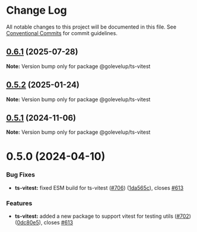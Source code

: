 # Change Log

All notable changes to this project will be documented in this file.
See [Conventional Commits](https://conventionalcommits.org) for commit guidelines.

## [0.6.1](https://github.com/golevelup/nestjs/compare/@golevelup/ts-vitest@0.5.2...@golevelup/ts-vitest@0.6.1) (2025-07-28)

**Note:** Version bump only for package @golevelup/ts-vitest

## [0.5.2](https://github.com/golevelup/nestjs/compare/@golevelup/ts-vitest@0.5.1...@golevelup/ts-vitest@0.5.2) (2025-01-24)

**Note:** Version bump only for package @golevelup/ts-vitest

## [0.5.1](https://github.com/golevelup/nestjs/compare/@golevelup/ts-vitest@0.5.0...@golevelup/ts-vitest@0.5.1) (2024-11-06)

**Note:** Version bump only for package @golevelup/ts-vitest

# 0.5.0 (2024-04-10)

### Bug Fixes

- **ts-vitest:** fixed ESM build for ts-vitest ([#706](https://github.com/golevelup/nestjs/issues/706)) ([1da565c](https://github.com/golevelup/nestjs/commit/1da565c29608373d653e39229cf3798c9e7864ff)), closes [#613](https://github.com/golevelup/nestjs/issues/613)

### Features

- **ts-vitest:** added a new package to support vitest for testing utils ([#702](https://github.com/golevelup/nestjs/issues/702)) ([0dc80e5](https://github.com/golevelup/nestjs/commit/0dc80e5b7799d187d3e436a3bc53a9b54bf0d21d)), closes [#613](https://github.com/golevelup/nestjs/issues/613)

